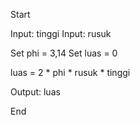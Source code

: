 Start

 Input: tinggi
 Input: rusuk

 Set phi = 3,14
 Set luas = 0
 
 luas = 2 * phi * rusuk * tinggi

 Output: luas
 
End
